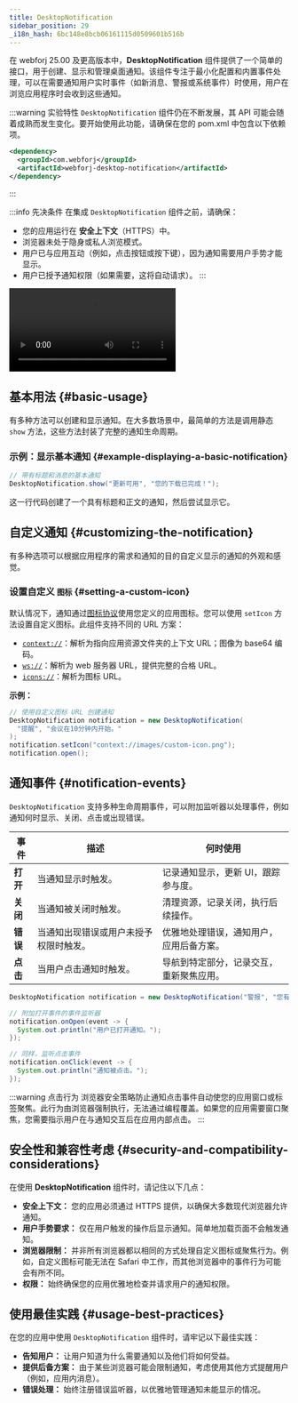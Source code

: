 ```yaml
---
title: DesktopNotification
sidebar_position: 29
_i18n_hash: 6bc148e8bcb06161115d0509601b516b
---
```

<DocChip chip='since' label='25.00' />
<DocChip chip='experimental' />
<JavadocLink type="desktop-notification" location="com/webforj/component/desktopnotification/DesktopNotification" top='true'/>

在 webforj 25.00 及更高版本中，**DesktopNotification** 组件提供了一个简单的接口，用于创建、显示和管理桌面通知。该组件专注于最小化配置和内置事件处理，可以在需要通知用户实时事件（如新消息、警报或系统事件）时使用，用户在浏览应用程序时会收到这些通知。

:::warning 实验特性
`DesktopNotification` 组件仍在不断发展，其 API 可能会随着成熟而发生变化。要开始使用此功能，请确保在您的 pom.xml 中包含以下依赖项。

```xml
<dependency>
  <groupId>com.webforj</groupId>
  <artifactId>webforj-desktop-notification</artifactId>
</dependency>
```
::: 

:::info 先决条件
在集成 `DesktopNotification` 组件之前，请确保：

- 您的应用运行在 **安全上下文**（HTTPS）中。
- 浏览器未处于隐身或私人浏览模式。
- 用户已与应用互动（例如，点击按钮或按下键），因为通知需要用户手势才能显示。
- 用户已授予通知权限（如果需要，这将自动请求）。
:::

<div class="videos-container">
  <video controls>
    <source src="https://cdn.webforj.com/webforj-documentation/video/release/desktop_notifications.mp4" type="video/mp4"/>
  </video>
</div>

## 基本用法 {#basic-usage}

有多种方法可以创建和显示通知。在大多数场景中，最简单的方法是调用静态 `show` 方法，这些方法封装了完整的通知生命周期。

### 示例：显示基本通知 {#example-displaying-a-basic-notification}

```java
// 带有标题和消息的基本通知
DesktopNotification.show("更新可用", "您的下载已完成！");
```

这一行代码创建了一个具有标题和正文的通知，然后尝试显示它。

## 自定义通知 {#customizing-the-notification}

有多种选项可以根据应用程序的需求和通知的目的自定义显示的通知的外观和感觉。

### 设置自定义 `图标` {#setting-a-custom-icon}

默认情况下，通知通过[图标协议](../managing-resources/assets-protocols#the-icons-protocol)使用您定义的应用图标。您可以使用 `setIcon` 方法设置自定义图标。此组件支持不同的 URL 方案：

- [`context://`](../managing-resources/assets-protocols#the-context-protocol)：解析为指向应用资源文件夹的上下文 URL；图像为 base64 编码。
- [`ws://`](../managing-resources/assets-protocols#the-webserver-protocol)：解析为 web 服务器 URL，提供完整的合格 URL。
- [`icons://`](../managing-resources/assets-protocols#the-icons-protocol)：解析为图标 URL。

**示例：**

```java
// 使用自定义图标 URL 创建通知
DesktopNotification notification = new DesktopNotification(
  "提醒", "会议在10分钟内开始。"
);
notification.setIcon("context://images/custom-icon.png");
notification.open();
```

## 通知事件 {#notification-events}

`DesktopNotification` 支持多种生命周期事件，可以附加监听器以处理事件，例如通知何时显示、关闭、点击或出现错误。

| 事件                   | 描述                                               | 何时使用                                               |
|----------------------|--------------------------------------------------|-------------------------------------------------------|
| **打开**             | 当通知显示时触发。                               | 记录通知显示，更新 UI，跟踪参与度。                   |
| **关闭**             | 当通知被关闭时触发。                             | 清理资源，记录关闭，执行后续操作。                      |
| **错误**             | 当通知出现错误或用户未授予权限时触发。          | 优雅地处理错误，通知用户，应用后备方案。                  |
| **点击**             | 当用户点击通知时触发。                           | 导航到特定部分，记录交互，重新聚焦应用。                |

```java
DesktopNotification notification = new DesktopNotification("警报", "您有新消息！")

// 附加打开事件的事件监听器
notification.onOpen(event -> {
  System.out.println("用户已打开通知。");
});

// 同样，监听点击事件
notification.onClick(event -> {
  System.out.println("通知被点击。");
});
```

:::warning 点击行为
浏览器安全策略防止通知点击事件自动使您的应用窗口或标签聚焦。此行为由浏览器强制执行，无法通过编程覆盖。如果您的应用需要窗口聚焦，您需要指示用户在与通知交互后在应用内部点击。
:::

## 安全性和兼容性考虑 {#security-and-compatibility-considerations}

在使用 **DesktopNotification** 组件时，请记住以下几点：

- **安全上下文：** 您的应用必须通过 HTTPS 提供，以确保大多数现代浏览器允许通知。
- **用户手势要求：** 仅在用户触发的操作后显示通知。简单地加载页面不会触发通知。
- **浏览器限制：** 并非所有浏览器都以相同的方式处理自定义图标或聚焦行为。例如，自定义图标可能无法在 Safari 中工作，而其他浏览器中的事件行为可能会有所不同。
- **权限：** 始终确保您的应用优雅地检查并请求用户的通知权限。

## 使用最佳实践 {#usage-best-practices}

在您的应用中使用 `DesktopNotification` 组件时，请牢记以下最佳实践：

- **告知用户：** 让用户知道为什么需要通知以及他们将如何受益。
- **提供后备方案：** 由于某些浏览器可能会限制通知，考虑使用其他方式提醒用户（例如，应用内消息）。
- **错误处理：** 始终注册错误监听器，以优雅地管理通知未能显示的情况。
